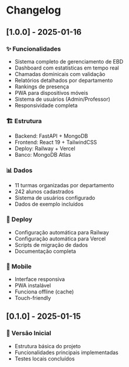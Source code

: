 # Changelog

## [1.0.0] - 2025-01-16

### ✨ Funcionalidades
- Sistema completo de gerenciamento de EBD
- Dashboard com estatísticas em tempo real
- Chamadas dominicais com validação
- Relatórios detalhados por departamento
- Rankings de presença
- PWA para dispositivos móveis
- Sistema de usuários (Admin/Professor)
- Responsividade completa

### 🏗️ Estrutura
- Backend: FastAPI + MongoDB
- Frontend: React 19 + TailwindCSS
- Deploy: Railway + Vercel
- Banco: MongoDB Atlas

### 📊 Dados
- 11 turmas organizadas por departamento
- 242 alunos cadastrados
- Sistema de usuários configurado
- Dados de exemplo incluídos

### 🚀 Deploy
- Configuração automática para Railway
- Configuração automática para Vercel
- Scripts de migração de dados
- Documentação completa

### 📱 Mobile
- Interface responsiva
- PWA instalável
- Funciona offline (cache)
- Touch-friendly

## [0.1.0] - 2025-01-15

### 🎯 Versão Inicial
- Estrutura básica do projeto
- Funcionalidades principais implementadas
- Testes locais concluídos
